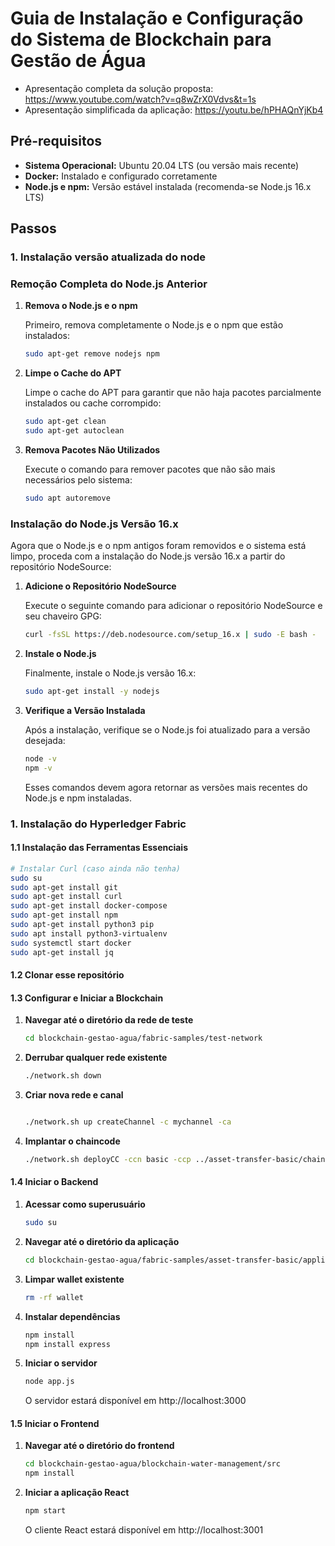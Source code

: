 # Guia de Instalação e Configuração do Sistema de Blockchain para Gestão de Água

- Apresentação completa da solução proposta: https://www.youtube.com/watch?v=q8wZrX0Vdvs&t=1s
- Apresentação simplificada da aplicação: https://youtu.be/hPHAQnYjKb4

## Pré-requisitos

- **Sistema Operacional:** Ubuntu 20.04 LTS (ou versão mais recente)
- **Docker:** Instalado e configurado corretamente
- **Node.js e npm:** Versão estável instalada (recomenda-se Node.js 16.x LTS)

## Passos

### 1. Instalação versão atualizada do node
### Remoção Completa do Node.js Anterior

1. **Remova o Node.js e o npm**

   Primeiro, remova completamente o Node.js e o npm que estão instalados:

    ```bash
    sudo apt-get remove nodejs npm
    ```

2. **Limpe o Cache do APT**

   Limpe o cache do APT para garantir que não haja pacotes parcialmente instalados ou cache corrompido:

    ```bash
    sudo apt-get clean
    sudo apt-get autoclean
    ```

3. **Remova Pacotes Não Utilizados**

   Execute o comando para remover pacotes que não são mais necessários pelo sistema:

    ```bash
    sudo apt autoremove
    ```

### Instalação do Node.js Versão 16.x

Agora que o Node.js e o npm antigos foram removidos e o sistema está limpo, proceda com a instalação do Node.js versão 16.x a partir do repositório NodeSource:

1. **Adicione o Repositório NodeSource**

   Execute o seguinte comando para adicionar o repositório NodeSource e seu chaveiro GPG:

    ```bash
    curl -fsSL https://deb.nodesource.com/setup_16.x | sudo -E bash -
    ```

2. **Instale o Node.js**

   Finalmente, instale o Node.js versão 16.x:

    ```bash
    sudo apt-get install -y nodejs
    ```

3. **Verifique a Versão Instalada**

   Após a instalação, verifique se o Node.js foi atualizado para a versão desejada:

    ```bash
    node -v
    npm -v
    ```

   Esses comandos devem agora retornar as versões mais recentes do Node.js e npm instaladas.


### 1. Instalação do Hyperledger Fabric

#### 1.1 Instalação das Ferramentas Essenciais

```bash
# Instalar Curl (caso ainda não tenha)
sudo su
sudo apt-get install git
sudo apt-get install curl
sudo apt-get install docker-compose
sudo apt-get install npm
sudo apt-get install python3 pip
sudo apt install python3-virtualenv
sudo systemctl start docker
sudo apt-get install jq
```

#### 1.2 Clonar esse repositório

#### 1.3 Configurar e Iniciar a Blockchain

1. **Navegar até o diretório da rede de teste**

    ```bash
    cd blockchain-gestao-agua/fabric-samples/test-network
    ```

2. **Derrubar qualquer rede existente**

    ```bash
    ./network.sh down
    ```

3. **Criar nova rede e canal**

    ```bash

    ./network.sh up createChannel -c mychannel -ca
    ```

4. **Implantar o chaincode**

    ```bash
    ./network.sh deployCC -ccn basic -ccp ../asset-transfer-basic/chaincode-javascript/ -ccl javascript
    ```

#### 1.4 Iniciar o Backend

1. **Acessar como superusuário**

    ```bash
    sudo su
    ```

2. **Navegar até o diretório da aplicação**

    ```bash
    cd blockchain-gestao-agua/fabric-samples/asset-transfer-basic/application-javascript
    ```

3. **Limpar wallet existente**

    ```bash
    rm -rf wallet
    ```

4. **Instalar dependências**

    ```bash
    npm install
    npm install express
    ```

5. **Iniciar o servidor**

    ```bash
    node app.js
    ```

   O servidor estará disponível em http://localhost:3000

#### 1.5 Iniciar o Frontend

1. **Navegar até o diretório do frontend**

    ```bash
    cd blockchain-gestao-agua/blockchain-water-management/src
   npm install
    ```

2. **Iniciar a aplicação React**

    ```bash
    npm start
    ```

   O cliente React estará disponível em http://localhost:3001
